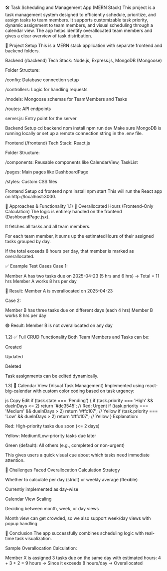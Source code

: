 🛠️ Task Scheduling and Management App (MERN Stack)
This project is a task management system designed to efficiently schedule, prioritize, and assign tasks to team members. It supports customizable task priority, dynamic assignment to team members, and visual scheduling through a calendar view. The app helps identify overallocated team members and gives a clear overview of task distribution.

🚀 Project Setup
This is a MERN stack application with separate frontend and backend folders.

Backend (/backend)
Tech Stack: Node.js, Express.js, MongoDB (Mongoose)

Folder Structure:

/config: Database connection setup

/controllers: Logic for handling requests

/models: Mongoose schemas for TeamMembers and Tasks

/routes: API endpoints

server.js: Entry point for the server

Backend Setup
cd backend
npm install
npm run dev
Make sure MongoDB is running locally or set up a remote connection string in the .env file.

Frontend (/frontend)
Tech Stack: React.js

Folder Structure:

/components: Reusable components like CalendarView, TaskList

/pages: Main pages like DashboardPage

/styles: Custom CSS files

Frontend Setup
cd frontend
npm install
npm start
This will run the React app on http://localhost:3000.

🧠 Approaches & Functionality
1.1) 🧮 Overallocated Hours (Frontend-Only Calculation)
The logic is entirely handled on the frontend (DashboardPage.jsx).

It fetches all tasks and all team members.

For each team member, it sums up the estimatedHours of their assigned tasks grouped by day.

If the total exceeds 8 hours per day, that member is marked as overallocated.

✅ Example Test Cases
Case 1:

Member A has two tasks due on 2025-04-23 (5 hrs and 6 hrs) → Total = 11 hrs
Member A works 8 hrs per day 

🔴 Result: Member A is overallocated on 2025-04-23

Case 2:

Member B has three tasks due on different days (each 4 hrs)
Member B works 8 hrs per day 

🟢 Result: Member B is not overallocated on any day

1.2) ✅ Full CRUD Functionality
Both Team Members and Tasks can be:

Created

Updated

Deleted

Task assignments can be edited dynamically.

1.3) 📅 Calendar View (Visual Task Management)
Implemented using react-big-calendar with custom color coding based on task urgency:

js
Copy
Edit
if (task.state === 'Pending') {
  if (task.priority === 'High' && dueInDays <= 2) return '#dc3545'; // Red: Urgent
  if (task.priority === 'Medium' && dueInDays > 2) return '#ffc107'; // Yellow
  if (task.priority === 'Low' && dueInDays > 2) return '#ffc107'; // Yellow
}
Explanation:

Red: High-priority tasks due soon (<= 2 days)

Yellow: Medium/Low-priority tasks due later

Green (default): All others (e.g., completed or non-urgent)

This gives users a quick visual cue about which tasks need immediate attention.

🧩 Challenges Faced
Overallocation Calculation Strategy

Whether to calculate per day (strict) or weekly average (flexible)

Currently implemented as day-wise

Calendar View Scaling

Deciding between month, week, or day views

Month view can get crowded, so we also support week/day views with popup handling

📌 Conclusion
The app successfully combines scheduling logic with real-time task visualization.

Sample Overallocation Calculation:

Member X is assigned 3 tasks due on the same day with estimated hours: 4 + 3 + 2 = 9 hours → Since it exceeds 8 hours/day → Overallocated
